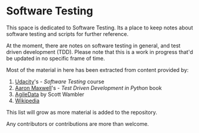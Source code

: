 # Software Testing
This space is dedicated to Software Testing. Its a place to keep notes about software testing and scripts for further reference.

At the moment, there are notes on software testing in general, and test driven development (TDD). Please note that this is a work in progress that'd be updated in no specific frame of time.   

Most of the material in here has been extracted from content provided by:
1. [Udacity](https://www.udacity.com/)'s - *Software Testing* course
2. [Aaron Maxwell](http://redsymbol.net/)'s - *Test Driven Development in Python* book
3. [AgileData](http://www.agiledata.org/) by Scott Wambler
4. [Wikipedia](https://www.wikipedia.org/)

This list will grow as more material is added to the repository.

Any contributors or contributions are more than welcome. 
